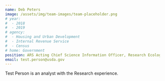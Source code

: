 ```yaml
---
name: Deb Peters
image: /assets/img/team-images/team-placeholder.png
# year:
#  - 2018
#  - 2019
# agency:   
#  - Housing and Urban Development
#  - Internal Revenue Service
#  - Census
# home: Government
position: ARS Acting Chief Science Information Officer, Research Ecologist
email: test.person@usda.gov
---
```


Test Person is an analyst with the Research experience.
